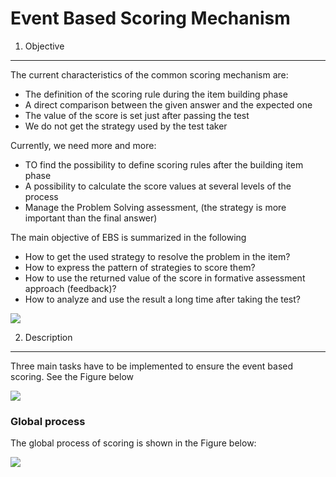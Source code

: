 <!--
parent:
    title: Event_Based_Scoring
author:
    - 'Jérôme Bogaerts'
created_at: '2011-03-10 11:43:27'
updated_at: '2013-03-13 13:10:54'
tags:
    - 'Event Based Scoring'
-->



Event Based Scoring Mechanism
=============================

1. Objective
------------

The current characteristics of the common scoring mechanism are:

-   The definition of the scoring rule during the item building phase
-   A direct comparison between the given answer and the expected one
-   The value of the score is set just after passing the test
-   We do not get the strategy used by the test taker

Currently, we need more and more:

-   TO find the possibility to define scoring rules after the building item phase
-   A possibility to calculate the score values at several levels of the process
-   Manage the Problem Solving assessment, (the strategy is more important than the final answer)

The main objective of EBS is summarized in the following

-   How to get the used strategy to resolve the problem in the item?
-   How to express the pattern of strategies to score them?
-   How to use the returned value of the score in formative assessment approach (feedback)?
-   How to analyze and use the result a long time after taking the test?

![](http://forge.taotesting.com/attachments/download/368/RM_EBSObjective.jpg)

2. Description
--------------

Three main tasks have to be implemented to ensure the event based scoring. See the Figure below

![](http://forge.taotesting.com/attachments/download/478/RM_EBS_technical_req.jpg)

### Global process

The global process of scoring is shown in the Figure below:

![](http://forge.taotesting.com/attachments/download/370/RM_EBS_overview.jpg)

